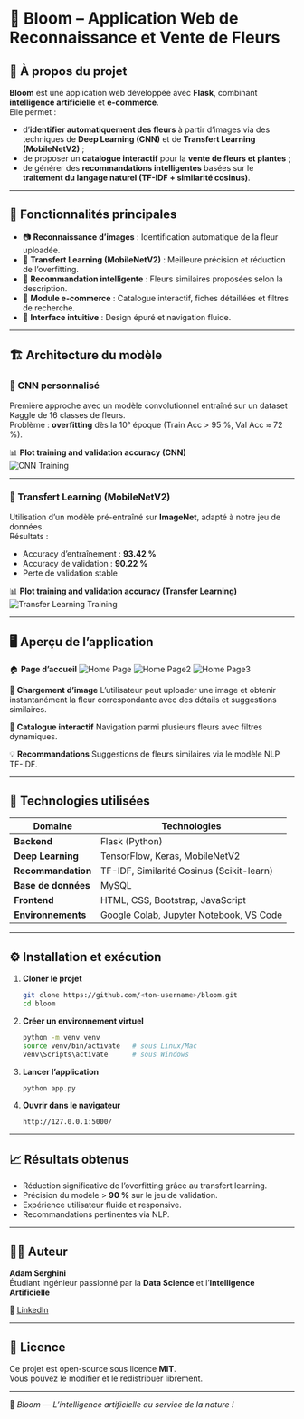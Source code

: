 # 🌸 Bloom – Application Web de Reconnaissance et Vente de Fleurs

## 🧠 À propos du projet

**Bloom** est une application web développée avec **Flask**, combinant **intelligence artificielle** et **e-commerce**.  
Elle permet :
- d’**identifier automatiquement des fleurs** à partir d’images via des techniques de **Deep Learning (CNN)** et de **Transfert Learning (MobileNetV2)** ;  
- de proposer un **catalogue interactif** pour la **vente de fleurs et plantes** ;
- de générer des **recommandations intelligentes** basées sur le **traitement du langage naturel (TF-IDF + similarité cosinus)**.

---

## 🚀 Fonctionnalités principales

- 📷 **Reconnaissance d’images** : Identification automatique de la fleur uploadée.
- 🔄 **Transfert Learning (MobileNetV2)** : Meilleure précision et réduction de l’overfitting.
- 🧩 **Recommandation intelligente** : Fleurs similaires proposées selon la description.
- 🛒 **Module e-commerce** : Catalogue interactif, fiches détaillées et filtres de recherche.
- 💬 **Interface intuitive** : Design épuré et navigation fluide.

---

## 🏗️ Architecture du modèle

### 🧩 CNN personnalisé
Première approche avec un modèle convolutionnel entraîné sur un dataset Kaggle de 16 classes de fleurs.  
Problème : **overfitting** dès la 10ᵉ époque (Train Acc > 95 %, Val Acc ≈ 72 %).

📊 **Plot training and validation accuracy (CNN)**  
![CNN Training](static/assets/CNN.PNG)

---

### 🔁 Transfert Learning (MobileNetV2)
Utilisation d’un modèle pré-entraîné sur **ImageNet**, adapté à notre jeu de données.  
Résultats :
- Accuracy d’entraînement : **93.42 %**
- Accuracy de validation : **90.22 %**
- Perte de validation stable

📊 **Plot training and validation accuracy (Transfer Learning)**  
![Transfer Learning Training](static/assets/Transfer.PNG)

---

## 🖥️ Aperçu de l’application

🏠 **Page d’accueil**
![Home Page](static/assets/home.PNG)
![Home Page2](static/assets/home2.PNG)
![Home Page3](static/assets/home3.PNG)

📂 **Chargement d’image**
L’utilisateur peut uploader une image et obtenir instantanément la fleur correspondante avec des détails et suggestions similaires.

🪷 **Catalogue interactif**
Navigation parmi plusieurs fleurs avec filtres dynamiques.

💡 **Recommandations**
Suggestions de fleurs similaires via le modèle NLP TF-IDF.

---

## 🧰 Technologies utilisées

| Domaine | Technologies |
|----------|---------------|
| **Backend** | Flask (Python) |
| **Deep Learning** | TensorFlow, Keras, MobileNetV2 |
| **Recommandation** | TF-IDF, Similarité Cosinus (Scikit-learn) |
| **Base de données** | MySQL |
| **Frontend** | HTML, CSS, Bootstrap, JavaScript |
| **Environnements** | Google Colab, Jupyter Notebook, VS Code |

---

## ⚙️ Installation et exécution

1. **Cloner le projet**
   ```bash
   git clone https://github.com/<ton-username>/bloom.git
   cd bloom
   ```

2. **Créer un environnement virtuel**
   ```bash
   python -m venv venv
   source venv/bin/activate   # sous Linux/Mac
   venv\Scripts\activate      # sous Windows
   ```


3. **Lancer l’application**
   ```bash
   python app.py
   ```

4. **Ouvrir dans le navigateur**
   ```
   http://127.0.0.1:5000/
   ```
---

## 📈 Résultats obtenus

- Réduction significative de l’overfitting grâce au transfert learning.
- Précision du modèle > **90 %** sur le jeu de validation.
- Expérience utilisateur fluide et responsive.
- Recommandations pertinentes via NLP.


---
## 👨‍💻 Auteur
**Adam Serghini**  
Étudiant ingénieur passionné par la **Data Science** et l’**Intelligence Artificielle**  

📧 [LinkedIn](https://www.linkedin.com/in/adam-serghini-767b47273)


---

## 📜 Licence

Ce projet est open-source sous licence **MIT**.  
Vous pouvez le modifier et le redistribuer librement.

---

🌼 *Bloom — L’intelligence artificielle au service de la nature !*
